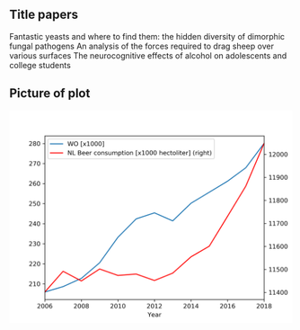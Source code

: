 ## Title papers
 Fantastic yeasts and where to find them: the hidden diversity of dimorphic fungal pathogens
 An analysis of the forces required to drag sheep over various surfaces
 The neurocognitive effects of alcohol on adolescents and college students

## Picture of plot

![](figure.png)
